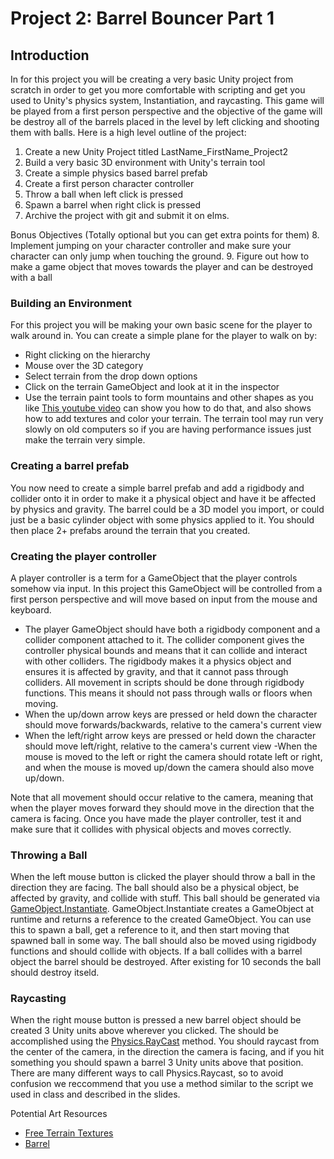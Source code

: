 # Project 2: Barrel Bouncer Part 1


## Introduction
In for this project you will be creating a very basic Unity project from scratch in order to get you more comfortable with scripting and get you used to Unity's physics system, Instantiation, and raycasting.  This game will be played from a first person perspective and the objective of the game will be destroy all of the barrels placed in the level by left clicking and shooting them with balls.  Here is a high level outline of the project:

1. Create a new Unity Project titled LastName_FirstName_Project2
2. Build a very basic 3D environment with Unity's terrain tool
3. Create a simple physics based barrel prefab 
4. Create a first person character controller
5. Throw a ball when left click is pressed
6. Spawn a barrel when right click is pressed
7. Archive the project with git and submit it on elms.

Bonus Objectives (Totally optional but you can get extra points for them)
8. Implement jumping on your character controller and make sure your character can only jump when touching the ground.
9. Figure out how to make a game object that moves towards the player and can be destroyed with a ball


### Building an Environment
For this project you will be making your own basic scene for the player to walk around in. You can create a simple plane for the player to walk on by:
- Right clicking on the hierarchy
- Mouse over the 3D category
- Select terrain from the drop down options
- Click on the terrain GameObject and look at it in the inspector
- Use the terrain paint tools to form mountains and other shapes as you like
[This youtube video](https://www.youtube.com/watch?v=ZwlwCFz9Vvg) can show you how to do that, and also shows how to add textures and color your terrain. The terrain tool may run very slowly on old computers so if you are having performance issues just make the terrain very simple.

### Creating a barrel prefab
You now need to create a simple barrel prefab and add a rigidbody and collider onto it in order to make it a physical object and have it be affected by physics and gravity. The barrel could be a 3D model you import, or could just be a basic cylinder object with some physics applied to it. You should then place 2+ prefabs around the terrain that you created.

### Creating the player controller
A player controller is a term for a GameObject that the player controls somehow via input. In this project this GameObject will be controlled from a first person perspective and will move based on input from the mouse and keyboard.

- The player GameObject should have both a rigidbody component and a collider component attached to it. The collider component gives the controller physical bounds and means that it can collide and interact with other colliders. The rigidbody makes it a physics object and ensures it is affected by gravity, and that it cannot pass through colliders. All movement in scripts should be done through rigidbody functions. This means it should not pass through walls or floors when moving.
- When the up/down arrow keys are pressed or held down the character should move forwards/backwards, relative to the camera's current view
- When the left/right arrow keys are pressed or held down the character should move left/right, relative to the camera's current view
-When the mouse is moved to the left or right the camera should rotate left or right, and when the mouse is moved up/down the camera should also move up/down.

Note that all movement should occur relative to the camera, meaning that when the player moves forward they should move in the direction that the camera is facing. Once you have made the player controller, test it and make sure that it collides with physical objects and moves correctly.

### Throwing a Ball
When the left mouse button is clicked the player should throw a ball in the direction they are facing. The ball should also be a physical object, be affected by gravity, and collide with stuff. This ball should be generated via [GameObject.Instantiate](https://docs.unity3d.com/ScriptReference/Object.Instantiate.html). GameObject.Instantiate creates a GameObject at runtime and returns a reference to the created GameObject. You can use this to spawn a ball, get a reference to it, and then start moving that spawned ball in some way. The ball should also be moved using rigidbody functions and should collide with objects. If a ball collides with a barrel object the barrel should be destroyed. After existing for 10 seconds the ball should destroy itseld.

### Raycasting
When the right mouse button is pressed a new barrel object should be created 3 Unity units above wherever you clicked. The should be accomplished using the [Physics.RayCast](https://docs.unity3d.com/ScriptReference/Physics.Raycast.html) method. You should raycast from the center of the camera, in the direction the camera is facing, and if you hit something you should spawn a barrel 3 Unity units above that position. There are many different ways to call Physics.Raycast, so to avoid confusion we reccommend that you use a method similar to the script we used in class and described in the slides.


Potential Art Resources
- [Free Terrain Textures](https://assetstore.unity.com/packages/2d/textures-materials/terrain-textures-pack-free-139542) 
- [Barrel](https://assetstore.unity.com/packages/3d/props/industrial/barrel-840)
